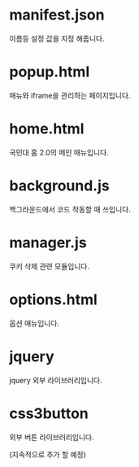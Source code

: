 # manifest.json
이름등 설정 값을 지정 해줍니다.
# popup.html
매뉴와 iframe을 관리하는 페이지입니다.
# home.html
국민대 홈 2.0의 메인 매뉴입니다.
# background.js
백그라운드에서 코드 작동할 때 쓰입니다.
# manager.js
쿠키 삭제 관련 모듈입니다.
# options.html
옵션 매뉴입니다.
# jquery
jquery 외부 라이브러리입니다.
# css3button
외부 버튼 라이브러리입니다.

(지속적으로 추가 할 예정)

